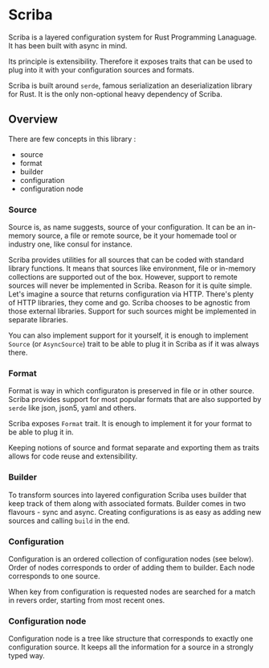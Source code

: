 # Scriba

Scriba is a layered configuration system for Rust Programming Lanaguage.
It has been built with async in mind.

Its principle is extensibility. Therefore it exposes traits that can be used to plug into it with your configuration sources and formats.

Scriba is built around `serde`, famous serialization an deserialization library for Rust. It is the only non-optional heavy dependency of Scriba. 

## Overview

There are few concepts in this library :
* source
* format
* builder
* configuration
* configuration node

### Source

Source is, as name suggests, source of your configuration. It can be an in-memory source, a file or remote source, be it your homemade tool or industry one, like consul for instance.

Scriba provides utilities for all sources that can be coded with standard library functions. It means that sources like environment, file or in-memory collections are supported out of the box. However, support to remote sources will never be implemented in Scriba. Reason for it is quite simple. Let's imagine a source that returns configuration via HTTP. There's plenty of HTTP libraries, they come and go. Scriba chooses to be agnostic from those external libraries. Support for such sources might be implemented in separate libraries.

You can also implement support for it yourself, it is enough to implement `Source` (or `AsyncSource`) trait to be able to plug it in Scriba as if it was always there.

### Format

Format is way in which configuraton is preserved in file or in other source. Scriba provides support for most popular formats that are also supported by `serde` like json, json5, yaml and others.

Scriba exposes `Format` trait. It is enough to implement it for your format to be able to plug it in.

Keeping notions of source and format separate and exporting them as traits allows for code reuse and extensibility.

### Builder

To transform sources into layered configuration Scriba uses builder that keep track of them along with associated formats. Builder comes in two flavours - sync and async. Creating configurations is as easy as adding new sources and calling `build` in the end. 

### Configuration

Configuration is an ordered collection of configuration nodes (see below). Order of nodes corresponds to order of adding them to builder. Each node corresponds to one source.

When key from configuration is requested nodes are searched for a match in revers order, starting from most recent ones.


### Configuration node

Configuration node is a tree like structure that corresponds to exactly one configuration source. It keeps all the information for a source in a strongly typed way.





